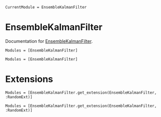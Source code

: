 ```@meta
CurrentModule = EnsembleKalmanFilter
```

# EnsembleKalmanFilter

Documentation for [EnsembleKalmanFilter](https://github.com/gbruer15/EnsembleKalmanFilter.jl).


```@index
Modules = [EnsembleKalmanFilter]
```

```@autodocs
Modules = [EnsembleKalmanFilter]
```


# Extensions

```@index
Modules = [EnsembleKalmanFilter.get_extension(EnsembleKalmanFilter, :RandomExt)]
```

```@autodocs
Modules = [EnsembleKalmanFilter.get_extension(EnsembleKalmanFilter, :RandomExt)]
```
